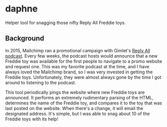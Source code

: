 # daphne

Helper tool for snagging those nifty Reply All Freddie toys. 

## Background

In 2015, Mailchimp ran a promotional campaign with Gimlet's [Reply All podcast](https://www.gimletmedia.com/reply-all/all). Every few weeks, the podcast hosts would announce that a new Freddie toy was available for the first people to navigate to a promo website and request one. This was my favorite podcast at the time, and I have always loved the Mailchimp brand, so I was very invested in getting the Freddie toys. Unfortunately, they were almost always gone by the time I got around to listening to the podcast. 

This tool periodically pings the website where new Freddie toys are announced. It performs an extremely rudimentary parsing of the HTML, determines the name of the Freddie toy, and compares it to the toy that was last posted on the website. When there's a change, it will email the designated address. It's simple, but I was able to snag about 10 of the Freddie toys with its help! 
